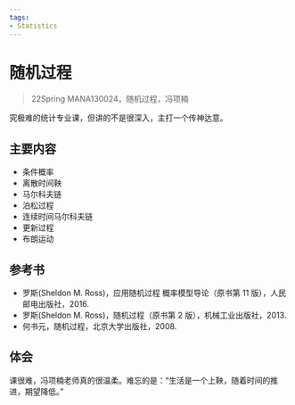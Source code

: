 ```yaml
---
tags:
- Statistics
---
```


# 随机过程
> 22Spring MANA130024，随机过程，冯项楠

究极难的统计专业课，但讲的不是很深入，主打一个传神达意。

## 主要内容

- 条件概率
- 离散时间鞅
- 马尔科夫链
- 泊松过程
- 连续时间马尔科夫链
- 更新过程
- 布朗运动

## 参考书

- 罗斯(Sheldon M. Ross)，应用随机过程 概率模型导论（原书第 11 版），人民邮电出版社，2016.
- 罗斯(Sheldon M. Ross)，随机过程（原书第 2 版），机械工业出版社，2013.
- 何书元，随机过程，北京大学出版社，2008.

## 体会
课很难，冯项楠老师真的很温柔。难忘的是：“生活是一个上鞅，随着时间的推进，期望降低。”